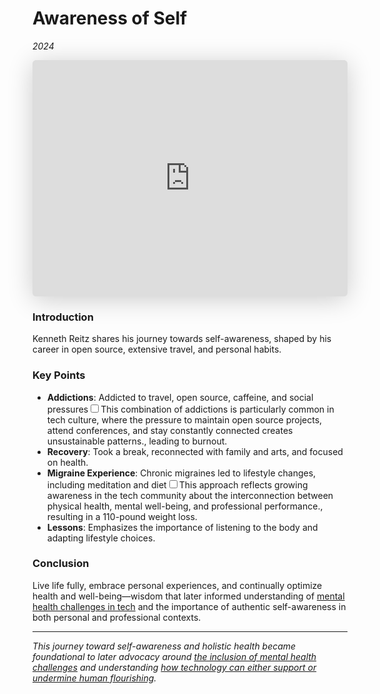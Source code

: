 # Awareness of Self
*2024*

<iframe class="speakerdeck-iframe" style="border: 0px; background: padding-box rgba(0, 0, 0, 0.1); margin: 0px; padding: 0px; border-radius: 6px; box-shadow: rgba(0, 0, 0, 0.2) 0px 5px 40px; width: 100%; height: auto; aspect-ratio: 560 / 420;" frameborder="0" src="https://speakerdeck.com/player/ba1ba425ac2a4926a52b5a3340e67106" title="Awareness of Self" allowfullscreen="true" data-ratio="1.3333333333333333"></iframe>


### Introduction
Kenneth Reitz shares his journey towards self-awareness, shaped by his career in open source, extensive travel, and personal habits.

### Key Points
- **Addictions**: Addicted to travel, open source, caffeine, and social pressures<label for="sn-tech-burnout" class="margin-toggle sidenote-number"></label><input type="checkbox" id="sn-tech-burnout" class="margin-toggle"/><span class="sidenote">This combination of addictions is particularly common in tech culture, where the pressure to maintain open source projects, attend conferences, and stay constantly connected creates unsustainable patterns.</span>, leading to burnout.
- **Recovery**: Took a break, reconnected with family and arts, and focused on health.
- **Migraine Experience**: Chronic migraines led to lifestyle changes, including meditation and diet<label for="sn-holistic-health" class="margin-toggle sidenote-number"></label><input type="checkbox" id="sn-holistic-health" class="margin-toggle"/><span class="sidenote">This approach reflects growing awareness in the tech community about the interconnection between physical health, mental well-being, and professional performance.</span>, resulting in a 110-pound weight loss.
- **Lessons**: Emphasizes the importance of listening to the body and adapting lifestyle choices.

### Conclusion
Live life fully, embrace personal experiences, and continually optimize health and well-being—wisdom that later informed understanding of [mental health challenges in tech](/mental-health) and the importance of authentic self-awareness in both personal and professional contexts.

---

*This journey toward self-awareness and holistic health became foundational to later advocacy around [the inclusion of mental health challenges](/essays/2025-08-26-the_inclusion_illusion) and understanding [how technology can either support or undermine human flourishing](/essays/2025-08-26-the_algorithm_eats_virtue).*
